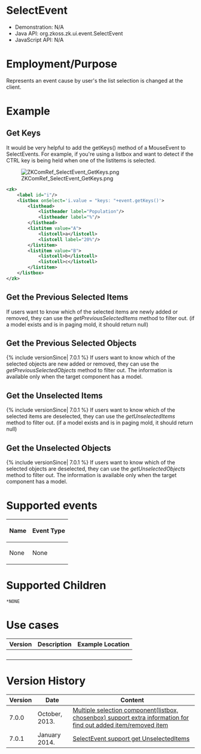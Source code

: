

# SelectEvent

- Demonstration: N/A
- Java API: <javadoc>org.zkoss.zk.ui.event.SelectEvent</javadoc>
- JavaScript API: N/A

# Employment/Purpose

Represents an event cause by user's the list selection is changed at the
client.

# Example

## Get Keys

It would be very helpful to add the getKeys() method of a MouseEvent to
SelectEvents. For example, if you're using a listbox and want to detect
if the CTRL key is being held when one of the listitems is selected.

<figure>
<img src="ZKComRef_SelectEvent_GetKeys.png"
title="ZKComRef_SelectEvent_GetKeys.png" />
<figcaption>ZKComRef_SelectEvent_GetKeys.png</figcaption>
</figure>

``` xml
<zk>
    <label id="i"/>
    <listbox onSelect='i.value = "keys: "+event.getKeys()'>
        <listhead>
            <listheader label="Population"/>
            <listheader label="%"/>
        </listhead>
        <listitem value="A">
            <listcell>a</listcell>
            <listcell label="20%"/>
        </listitem>
        <listitem value="B">
            <listcell>b</listcell>
            <listcell>c</listcell>
        </listitem>
    </listbox>
</zk>
```

## Get the Previous Selected Items

If users want to know which of the selected items are newly added or
removed, they can use the *getPreviousSelectedItems* method to filter
out. (if a model exists and is in paging mold, it should return null)

## Get the Previous Selected Objects

{% include versionSince\| 7.0.1 %} If users want to know which of the
selected objects are new added or removed, they can use the
*getPreviousSelectedObjects* method to filter out. The information is
available only when the target component has a model.

## Get the Unselected Items

{% include versionSince\| 7.0.1 %} If users want to know which of the
selected items are deselected, they can use the *getUnselectedItems*
method to filter out. (if a model exists and is in paging mold, it
should return null)

## Get the Unselected Objects

{% include versionSince\| 7.0.1 %} If users want to know which of the
selected objects are deselected, they can use the *getUnselectedObjects*
method to filter out. The information is available only when the target
component has a model.

# Supported events

<table>
<thead>
<tr class="header">
<th><center>
<p>Name</p>
</center></th>
<th><center>
<p>Event Type</p>
</center></th>
</tr>
</thead>
<tbody>
<tr class="odd">
<td><p>None</p></td>
<td><p>None</p></td>
</tr>
</tbody>
</table>

# Supported Children

`*NONE`

# Use cases

| Version | Description | Example Location |
|---------|-------------|------------------|
|         |             |                  |

# Version History

| Version | Date           | Content                                                                                                                                                    |
|---------|----------------|------------------------------------------------------------------------------------------------------------------------------------------------------------|
| 7.0.0   | October, 2013. | [Multiple selection component(listbox, chosenbox) support extra information for find out added item/removed item](http://tracker.zkoss.org/browse/ZK-1992) |
| 7.0.1   | January 2014.  | [SelectEvent support get UnselectedItems](http://tracker.zkoss.org/browse/ZK-2089)                                                                         |


